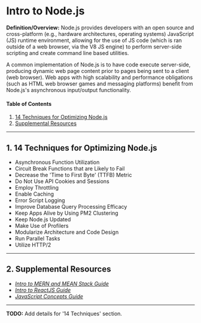 # Intro to Node.js
  
**Definition/Overview:** Node.js provides developers with an open source and cross-platform (e.g., hardware architectures, operating systems) JavaScript (JS) runtime environment, allowing for the use of JS code (which is ran outside of a web browser, via the V8 JS engine) to perform server-side scripting and create command line based utilities.

A common implementation of Node.js is to have code execute server-side, producing dynamic web page content prior to pages being sent to a client (web browser). Web apps with high scalability and performance obligations (such as HTML web browser games and messaging platforms) benefit from Node.js's asynchronous input/output functionality.
  
#### Table of Contents
  
1. [14 Techniques for Optimizing Node.js](#techniques)
2. [Supplemental Resources](#supplemental)
  
<hr />

## 1. <a name="techniques">14 Techniques for Optimizing Node.js</a>
   
* Asynchronous Function Utilization
* Circuit Break Functions that are Likely to Fail
* Decrease the 'Time to First Byte' (TTFB) Metric
* Do Not Use API Cookies and Sessions
* Employ Throttling
* Enable Caching
* Error Script Logging
* Improve Database Query Processing Efficacy
* Keep Apps Alive by Using PM2 Clustering
* Keep Node.js Updated
* Make Use of Profilers
* Modularize  Architecture and Code Design
* Run Parallel Tasks
* Utilize HTTP/2
  
<hr />

## 2. <a name="supplemental">Supplemental Resources</a>

* *[Intro to MERN and MEAN Stack Guide](https://github.com/chaseofthejungle/intro-to-mern-and-mean-stack)*
* *[Intro to ReactJS Guide](https://github.com/chaseofthejungle/intro-to-reactjs)*  
* *[JavaScript Concepts Guide](https://github.com/chaseofthejungle/js-concepts-guide)*
  
<hr />
  
**TODO:** Add details for '14 Techniques' section. 
